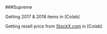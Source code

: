 ###Supreme

Getting 2017 & 2018 items in [Colab]

Getting resell price from [StockX.com](https://stockx.com/search?s=supreme) in [Colab]
